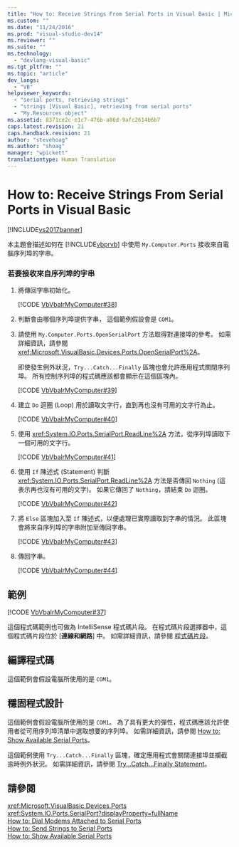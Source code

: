 ```yaml
---
title: "How to: Receive Strings From Serial Ports in Visual Basic | Microsoft Docs"
ms.custom: ""
ms.date: "11/24/2016"
ms.prod: "visual-studio-dev14"
ms.reviewer: ""
ms.suite: ""
ms.technology: 
  - "devlang-visual-basic"
ms.tgt_pltfrm: ""
ms.topic: "article"
dev_langs: 
  - "VB"
helpviewer_keywords: 
  - "serial ports, retrieving strings"
  - "strings [Visual Basic], retrieving from serial ports"
  - "My.Resources object"
ms.assetid: 8371ce2c-e1c7-476b-a86d-9afc2614b6b7
caps.latest.revision: 21
caps.handback.revision: 21
author: "stevehoag"
ms.author: "shoag"
manager: "wpickett"
translationtype: Human Translation
---
```

# How to: Receive Strings From Serial Ports in Visual Basic
[!INCLUDE[vs2017banner](../../../../csharp/includes/vs2017banner.md)]

本主題會描述如何在 [!INCLUDE[vbprvb](../../../../csharp/programming-guide/concepts/linq/includes/vbprvb_md.md)] 中使用 `My.Computer.Ports` 接收來自電腦序列埠的字串。  
  
### 若要接收來自序列埠的字串  
  
1.  將傳回字串初始化。  
  
     [!CODE [VbVbalrMyComputer#38](../CodeSnippet/VS_Snippets_VBCSharp/VbVbalrMyComputer#38)]  
  
2.  判斷會由哪個序列埠提供字串，  這個範例假設會是 `COM1`。  
  
3.  請使用 `My.Computer.Ports.OpenSerialPort` 方法取得對連接埠的參考。  如需詳細資訊，請參閱 <xref:Microsoft.VisualBasic.Devices.Ports.OpenSerialPort%2A>。  
  
     即使發生例外狀況，`Try...Catch...Finally` 區塊也會允許應用程式關閉序列埠。  所有控制序列埠的程式碼應該都會顯示在這個區塊內。  
  
     [!CODE [VbVbalrMyComputer#39](../CodeSnippet/VS_Snippets_VBCSharp/VbVbalrMyComputer#39)]  
  
4.  建立 `Do` 迴圈 \(Loop\) 用於讀取文字行，直到再也沒有可用的文字行為止。  
  
     [!CODE [VbVbalrMyComputer#40](../CodeSnippet/VS_Snippets_VBCSharp/VbVbalrMyComputer#40)]  
  
5.  使用 <xref:System.IO.Ports.SerialPort.ReadLine%2A> 方法，從序列埠讀取下一個可用的文字行。  
  
     [!CODE [VbVbalrMyComputer#41](../CodeSnippet/VS_Snippets_VBCSharp/VbVbalrMyComputer#41)]  
  
6.  使用 `If` 陳述式 \(Statement\) 判斷 <xref:System.IO.Ports.SerialPort.ReadLine%2A> 方法是否傳回 `Nothing` \(這表示再也沒有可用的文字\)。  如果它傳回了 `Nothing`，請結束 `Do` 迴圈。  
  
     [!CODE [VbVbalrMyComputer#42](../CodeSnippet/VS_Snippets_VBCSharp/VbVbalrMyComputer#42)]  
  
7.  將 `Else` 區塊加入至 `If` 陳述式，以便處理已實際讀取到字串的情況。  此區塊會將來自序列埠的字串附加至傳回字串。  
  
     [!CODE [VbVbalrMyComputer#43](../CodeSnippet/VS_Snippets_VBCSharp/VbVbalrMyComputer#43)]  
  
8.  傳回字串。  
  
     [!CODE [VbVbalrMyComputer#44](../CodeSnippet/VS_Snippets_VBCSharp/VbVbalrMyComputer#44)]  
  
## 範例  
 [!CODE [VbVbalrMyComputer#37](../CodeSnippet/VS_Snippets_VBCSharp/VbVbalrMyComputer#37)]  
  
 這個程式碼範例也可做為 IntelliSense 程式碼片段。  在程式碼片段選擇器中，這個程式碼片段位於 \[**連線和網路**\] 中。  如需詳細資訊，請參閱 [程式碼片段](/visual-studio/ide/code-snippets)。  
  
## 編譯程式碼  
 這個範例會假設電腦所使用的是 `COM1`。  
  
## 穩固程式設計  
 這個範例會假設電腦所使用的是 `COM1`。  為了具有更大的彈性，程式碼應該允許使用者從可用序列埠清單中選取想要的序列埠。  如需詳細資訊，請參閱 [How to: Show Available Serial Ports](../../../../visual-basic/developing-apps/programming/computer-resources/how-to-show-available-serial-ports.md)。  
  
 這個範例使用 `Try...Catch...Finally` 區塊，確定應用程式會關閉連接埠並攔截逾時例外狀況。  如需詳細資訊，請參閱 [Try...Catch...Finally Statement](../../../../visual-basic/language-reference/statements/try-catch-finally-statement.md)。  
  
## 請參閱  
 <xref:Microsoft.VisualBasic.Devices.Ports>   
 <xref:System.IO.Ports.SerialPort?displayProperty=fullName>   
 [How to: Dial Modems Attached to Serial Ports](../../../../visual-basic/developing-apps/programming/computer-resources/how-to-dial-modems-attached-to-serial-ports.md)   
 [How to: Send Strings to Serial Ports](../../../../visual-basic/developing-apps/programming/computer-resources/how-to-send-strings-to-serial-ports.md)   
 [How to: Show Available Serial Ports](../../../../visual-basic/developing-apps/programming/computer-resources/how-to-show-available-serial-ports.md)